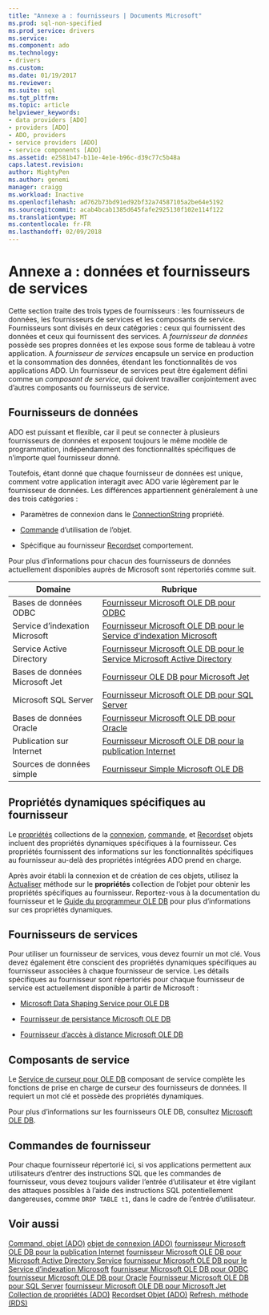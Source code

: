 ```yaml
---
title: "Annexe a : fournisseurs | Documents Microsoft"
ms.prod: sql-non-specified
ms.prod_service: drivers
ms.service: 
ms.component: ado
ms.technology:
- drivers
ms.custom: 
ms.date: 01/19/2017
ms.reviewer: 
ms.suite: sql
ms.tgt_pltfrm: 
ms.topic: article
helpviewer_keywords:
- data providers [ADO]
- providers [ADO]
- ADO, providers
- service providers [ADO]
- service components [ADO]
ms.assetid: e2581b47-b11e-4e1e-b96c-d39c77c5b48a
caps.latest.revision: 
author: MightyPen
ms.author: genemi
manager: craigg
ms.workload: Inactive
ms.openlocfilehash: ad762b73bd91ed92bf32a74587105a2be64e5192
ms.sourcegitcommit: acab4bcab1385d645fafe2925130f102e114f122
ms.translationtype: MT
ms.contentlocale: fr-FR
ms.lasthandoff: 02/09/2018
---
```

# <a name="appendix-a-data-and-service-providers"></a>Annexe a : données et fournisseurs de services
Cette section traite des trois types de fournisseurs : les fournisseurs de données, les fournisseurs de services et les composants de service. Fournisseurs sont divisés en deux catégories : ceux qui fournissent des données et ceux qui fournissent des services. A *fournisseur de données* possède ses propres données et les expose sous forme de tableau à votre application. A *fournisseur de services* encapsule un service en production et la consommation des données, étendant les fonctionnalités de vos applications ADO. Un fournisseur de services peut être également défini comme un *composant de service*, qui doivent travailler conjointement avec d’autres composants ou fournisseurs de service.

## <a name="data-providers"></a>Fournisseurs de données
 ADO est puissant et flexible, car il peut se connecter à plusieurs fournisseurs de données et exposent toujours le même modèle de programmation, indépendamment des fonctionnalités spécifiques de n’importe quel fournisseur donné.

 Toutefois, étant donné que chaque fournisseur de données est unique, comment votre application interagit avec ADO varie légèrement par le fournisseur de données. Les différences appartiennent généralement à une des trois catégories :

-   Paramètres de connexion dans le [ConnectionString](../../../ado/reference/ado-api/connectionstring-property-ado.md) propriété.

-   [Commande](../../../ado/reference/ado-api/command-object-ado.md) d’utilisation de l’objet.

-   Spécifique au fournisseur [Recordset](../../../ado/reference/ado-api/recordset-object-ado.md) comportement.

 Pour plus d’informations pour chacun des fournisseurs de données actuellement disponibles auprès de Microsoft sont répertoriés comme suit.

|Domaine|Rubrique|
|----------|-----------|
|Bases de données ODBC|[Fournisseur Microsoft OLE DB pour ODBC](../../../ado/guide/appendixes/microsoft-ole-db-provider-for-odbc.md)|
|Service d’indexation Microsoft|[Fournisseur Microsoft OLE DB pour le Service d’indexation Microsoft](../../../ado/guide/appendixes/microsoft-ole-db-provider-for-microsoft-indexing-service.md)|
|Service Active Directory|[Fournisseur Microsoft OLE DB pour le Service Microsoft Active Directory](../../../ado/guide/appendixes/microsoft-ole-db-provider-for-microsoft-active-directory-service.md)|
|Bases de données Microsoft Jet|[Fournisseur OLE DB pour Microsoft Jet](../../../ado/guide/appendixes/microsoft-ole-db-provider-for-microsoft-jet.md)|
|Microsoft SQL Server|[Fournisseur Microsoft OLE DB pour SQL Server](../../../ado/guide/appendixes/microsoft-ole-db-provider-for-sql-server.md)|
|Bases de données Oracle|[Fournisseur Microsoft OLE DB pour Oracle](../../../ado/guide/appendixes/microsoft-ole-db-provider-for-oracle.md)|
|Publication sur Internet|[Fournisseur Microsoft OLE DB pour la publication Internet](../../../ado/guide/appendixes/microsoft-ole-db-provider-for-internet-publishing.md)|
|Sources de données simple|[Fournisseur Simple Microsoft OLE DB](../../../ado/guide/appendixes/microsoft-ole-db-simple-provider.md)|

## <a name="provider-specific-dynamic-properties"></a>Propriétés dynamiques spécifiques au fournisseur
 Le [propriétés](../../../ado/reference/ado-api/properties-collection-ado.md) collections de la [connexion](../../../ado/reference/ado-api/connection-object-ado.md), [commande](../../../ado/reference/ado-api/command-object-ado.md), et [Recordset](../../../ado/reference/ado-api/recordset-object-ado.md) objets incluent des propriétés dynamiques spécifiques à la fournisseur. Ces propriétés fournissent des informations sur les fonctionnalités spécifiques au fournisseur au-delà des propriétés intégrées ADO prend en charge.

 Après avoir établi la connexion et de création de ces objets, utilisez la [Actualiser](../../../ado/reference/ado-api/refresh-method-ado.md) méthode sur le **propriétés** collection de l’objet pour obtenir les propriétés spécifiques au fournisseur. Reportez-vous à la documentation du fournisseur et le [Guide du programmeur OLE DB](http://msdn.microsoft.com/en-us/3c5e2dd5-35e5-4a93-ac3a-3818bb43bbf8) pour plus d’informations sur ces propriétés dynamiques.

## <a name="service-providers"></a>Fournisseurs de services
 Pour utiliser un fournisseur de services, vous devez fournir un mot clé. Vous devez également être conscient des propriétés dynamiques spécifiques au fournisseur associées à chaque fournisseur de service. Les détails spécifiques au fournisseur sont répertoriés pour chaque fournisseur de service est actuellement disponible à partir de Microsoft :

-   [Microsoft Data Shaping Service pour OLE DB](../../../ado/guide/appendixes/microsoft-data-shaping-service-for-ole-db-ado-service-provider.md)

-   [Fournisseur de persistance Microsoft OLE DB](../../../ado/guide/appendixes/microsoft-ole-db-persistence-provider-ado-service-provider.md)

-   [Fournisseur d’accès à distance Microsoft OLE DB](../../../ado/guide/appendixes/microsoft-ole-db-remoting-provider-ado-service-provider.md)

## <a name="service-components"></a>Composants de service
 Le [Service de curseur pour OLE DB](../../../ado/guide/appendixes/microsoft-cursor-service-for-ole-db-ado-service-component.md) composant de service complète les fonctions de prise en charge de curseur des fournisseurs de données. Il requiert un mot clé et possède des propriétés dynamiques.

 Pour plus d’informations sur les fournisseurs OLE DB, consultez [Microsoft OLE DB](https://msdn.microsoft.com/library/windows/desktop/ms722784.aspx).

## <a name="provider-commands"></a>Commandes de fournisseur
 Pour chaque fournisseur répertorié ici, si vos applications permettent aux utilisateurs d’entrer des instructions SQL que les commandes de fournisseur, vous devez toujours valider l’entrée d’utilisateur et être vigilant des attaques possibles à l’aide des instructions SQL potentiellement dangereuses, comme `DROP TABLE t1`, dans le cadre de l’entrée d’utilisateur.

## <a name="see-also"></a>Voir aussi
 [Command, objet (ADO)](../../../ado/reference/ado-api/command-object-ado.md) [objet de connexion (ADO)](../../../ado/reference/ado-api/connection-object-ado.md) [fournisseur Microsoft OLE DB pour la publication Internet](../../../ado/guide/appendixes/microsoft-ole-db-provider-for-internet-publishing.md) [fournisseur Microsoft OLE DB pour Microsoft Active Directory Service](../../../ado/guide/appendixes/microsoft-ole-db-provider-for-microsoft-active-directory-service.md) [fournisseur Microsoft OLE DB pour le Service d’indexation Microsoft](../../../ado/guide/appendixes/microsoft-ole-db-provider-for-microsoft-indexing-service.md) [fournisseur Microsoft OLE DB pour ODBC](../../../ado/guide/appendixes/microsoft-ole-db-provider-for-odbc.md) [fournisseur Microsoft OLE DB pour Oracle](../../../ado/guide/appendixes/microsoft-ole-db-provider-for-oracle.md) [Fournisseur Microsoft OLE DB pour SQL Server](../../../ado/guide/appendixes/microsoft-ole-db-provider-for-sql-server.md) [fournisseur Microsoft OLE DB pour Microsoft Jet](../../../ado/guide/appendixes/microsoft-ole-db-provider-for-microsoft-jet.md) [Collection de propriétés (ADO)](../../../ado/reference/ado-api/properties-collection-ado.md) [Recordset Objet (ADO)](../../../ado/reference/ado-api/recordset-object-ado.md) [Refresh, méthode (RDS)](../../../ado/reference/rds-api/refresh-method-rds.md)

